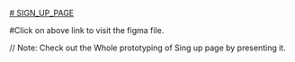 [# SIGN_UP_PAGE](https://www.figma.com/file/Bhlm20EtwVJwiHO78LnjrV/Sign_up_page?type=design&node-id=0%3A1&mode=design&t=eWtzMWlUHHyYzb7H-1)

#Click on above link to visit the figma file.

// Note: Check out the Whole prototyping of Sing up page by presenting it.
